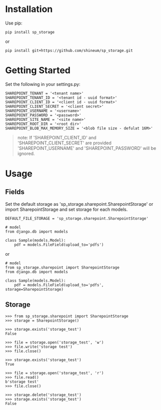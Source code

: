 # Installation

Use pip:

```
pip install sp_storage
```
or

```
pip install git+https://github.com/shineum/sp_storage.git
```


# Getting Started
Set the following in your settings.py:

```
SHAREPOINT_TENANT = '<tenant name>'
SHAREPOINT_TENANT_ID = '<tenant id - uuid format>'
SHAREPOINT_CLIENT_ID = '<client id - uuid format>'
SHAREPOINT_CLIENT_SECRET = '<client secret>'
SHAREPOINT_USERNAME = '<username>'
SHAREPOINT_PASSWORD = '<password>'
SHAREPOINT_SITE_NAME = '<site name>'
SHAREPOINT_ROOT_DIR = '<root dir>'
SHAREPOINT_BLOB_MAX_MEMORY_SIZE = '<blob file size - defulat 16M>'
```

> note: 
> If 'SHAREPOINT_CLIENT_ID' and 'SHAREPOINT_CLIENT_SECRET' are provided 'SHAREPOINT_USERNAME' and 'SHAREPOINT_PASSWORD' will be ignored.


# Usage

## Fields
Set the default storage as 'sp_storage.sharepoint.SharepointStorage'
or import SharepointStorage and set storage for each models.

```
DEFAULT_FILE_STORAGE = 'sp_storage.sharepoint.SharepointStorage'

# model
from django.db import models

class Sample(models.Model):
    pdf = models.FileField(upload_to='pdfs')

```

or

```
# model
from sp_storage.sharepoint import SharepointStorage
from django.db import models

class Sample(models.Model):
    pdf = models.FileField(upload_to='pdfs', storage=SharepointStorage)
```

## Storage
```
>>> from sp_storage.sharepoint import SharepointStorage
>>> storage = SharepointStorage()

>>> storage.exists('storage_test')
False

>>> file = storage.open('storage_test', 'w')
>>> file.write('storage test')
>>> file.close()

>>> storage.exists('storage_test')
True

>>> file = storage.open('storage_test', 'r')
>>> file.read()
b'storage test'
>>> file.close()

>>> storage.delete('storage_test')
>>> storage.exists('storage_test')
False
```